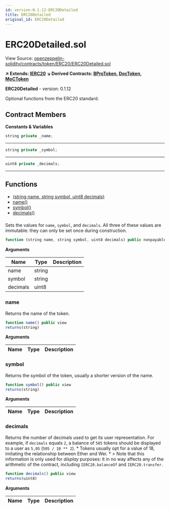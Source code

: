 ```yaml
---
id: version-0.1.12-ERC20Detailed
title: ERC20Detailed
original_id: ERC20Detailed
---
```


# ERC20Detailed.sol

View Source: [openzeppelin-solidity/contracts/token/ERC20/ERC20Detailed.sol](../../openzeppelin-solidity/contracts/token/ERC20/ERC20Detailed.sol)

**↗ Extends: [IERC20](IERC20.md)**
**↘ Derived Contracts: [BProToken](BProToken.md), [DocToken](DocToken.md), [MoCToken](MoCToken.md)**

**ERC20Detailed** - version: 0.1.12

Optional functions from the ERC20 standard.

## Contract Members
**Constants & Variables**

```js
string private _name;
```
---

```js
string private _symbol;
```
---

```js
uint8 private _decimals;
```
---

## Functions

- [(string name, string symbol, uint8 decimals)](#erc20detailedsol)
- [name()](#name)
- [symbol()](#symbol)
- [decimals()](#decimals)

### 

Sets the values for `name`, `symbol`, and `decimals`. All three of
these values are immutable: they can only be set once during
construction.

```js
function (string name, string symbol, uint8 decimals) public nonpayable
```

**Arguments**

| Name        | Type           | Description  |
| ------------- |------------- | -----|
| name | string |  | 
| symbol | string |  | 
| decimals | uint8 |  | 

### name

Returns the name of the token.

```js
function name() public view
returns(string)
```

**Arguments**

| Name        | Type           | Description  |
| ------------- |------------- | -----|

### symbol

Returns the symbol of the token, usually a shorter version of the
name.

```js
function symbol() public view
returns(string)
```

**Arguments**

| Name        | Type           | Description  |
| ------------- |------------- | -----|

### decimals

Returns the number of decimals used to get its user representation.
For example, if `decimals` equals `2`, a balance of `505` tokens should
be displayed to a user as `5,05` (`505 / 10 ** 2`).
     * Tokens usually opt for a value of 18, imitating the relationship between
Ether and Wei.
     * > Note that this information is only used for _display_ purposes: it in
no way affects any of the arithmetic of the contract, including
`IERC20.balanceOf` and `IERC20.transfer`.

```js
function decimals() public view
returns(uint8)
```

**Arguments**

| Name        | Type           | Description  |
| ------------- |------------- | -----|

